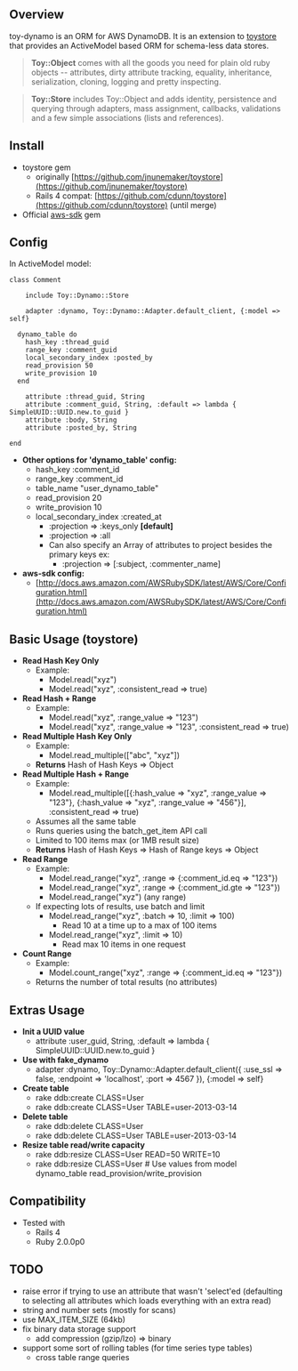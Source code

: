 ## Overview
toy-dynamo is an ORM for AWS DynamoDB.  It is an extension to [toystore](https://github.com/jnunemaker/toystore) that provides an ActiveModel based ORM for schema-less data stores.

> **Toy::Object** comes with all the goods you need for plain old ruby objects -- attributes, dirty attribute tracking, equality, inheritance, serialization, cloning, logging and pretty inspecting.

> **Toy::Store** includes Toy::Object and adds identity, persistence and querying through adapters, mass assignment, callbacks, validations and a few simple associations (lists and references).

## Install
* toystore gem
	* originally [https://github.com/jnunemaker/toystore](https://github.com/jnunemaker/toystore)
	* Rails 4 compat: [https://github.com/cdunn/toystore](https://github.com/cdunn/toystore) (until merge)
* Official [aws-sdk](http://aws.amazon.com/sdkforruby/) gem

## Config
In ActiveModel model:

```
class Comment

	include Toy::Dynamo::Store

	adapter :dynamo, Toy::Dynamo::Adapter.default_client, {:model => self}

  dynamo_table do
    hash_key :thread_guid
    range_key :comment_guid
    local_secondary_index :posted_by
    read_provision 50
    write_provision 10
  end
	
	attribute :thread_guid, String
	attribute :comment_guid, String, :default => lambda { SimpleUUID::UUID.new.to_guid }
	attribute :body, String
	attribute :posted_by, String
	
end
```
* **Other options for 'dynamo_table' config:**
	* hash_key :comment_id
	* range_key :comment_id
	* table_name "user_dynamo_table"
	* read_provision 20
    * write_provision 10
	* local_secondary_index :created_at
		* :projection => :keys_only **[default]**
		* :projection => :all
		* Can also specify an Array of attributes to project besides the primary keys ex:
			* :projection => [:subject, :commenter_name]
* **aws-sdk config:**
  * [http://docs.aws.amazon.com/AWSRubySDK/latest/AWS/Core/Configuration.html](http://docs.aws.amazon.com/AWSRubySDK/latest/AWS/Core/Configuration.html)


## Basic Usage (toystore)
* **Read Hash Key Only**
	* Example:
		* Model.read("xyz")
		* Model.read("xyz", :consistent_read => true)
* **Read Hash + Range**
	* Example:
		* Model.read("xyz", :range_value => "123")
		* Model.read("xyz", :range_value => "123", :consistent_read => true)
* **Read Multiple Hash Key Only**
	* Example:
		* Model.read_multiple(["abc", "xyz"])
	* **Returns** Hash of Hash Keys => Object
* **Read Multiple Hash + Range**
	* Example:
		* Model.read_multiple([{:hash_value => "xyz", :range_value => "123"}, {:hash_value => "xyz", :range_value => "456"}], :consistent_read => true)
	* Assumes all the same table
	* Runs queries using the batch_get_item API call
	* Limited to 100 items max (or 1MB result size)
	* **Returns** Hash of Hash Keys => Hash of Range keys => Object
* **Read Range**
	* Example:
		* Model.read_range("xyz", :range => {:comment_id.eq => "123"})
		* Model.read_range("xyz", :range => {:comment_id.gte => "123"})
		* Model.read_range("xyz") (any range)
	* If expecting lots of results, use batch and limit
		* Model.read_range("xyz", :batch => 10, :limit => 100)
			* Read 10 at a time up to a max of 100 items
		* Model.read_range("xyz", :limit => 10)
			* Read max 10 items in one request
* **Count Range**
	* Example:
		* Model.count_range("xyz", :range => {:comment_id.eq => "123"})
	* Returns the number of total results (no attributes)

## Extras Usage
* **Init a UUID value**
  * attribute :user_guid, String, :default => lambda { SimpleUUID::UUID.new.to_guid }
* **Use with fake_dynamo**
  * adapter :dynamo, Toy::Dynamo::Adapter.default_client({
      :use_ssl => false,
      :endpoint => 'localhost',
      :port => 4567
    }), {:model => self}
* **Create table**
	* rake ddb:create CLASS=User
	* rake ddb:create CLASS=User TABLE=user-2013-03-14
* **Delete table**
	* rake ddb:delete CLASS=User
	* rake ddb:delete CLASS=User TABLE=user-2013-03-14
* **Resize table read/write capacity**
  * rake ddb:resize CLASS=User READ=50 WRITE=10
  * rake ddb:resize CLASS=User # Use values from model dynamo_table read_provision/write_provision

## Compatibility
* Tested with
	* Rails 4
	* Ruby 2.0.0p0

## TODO
* raise error if trying to use an attribute that wasn't 'select'ed (defaulting to selecting all attributes which loads everything with an extra read)
* string and number sets (mostly for scans)
* use MAX_ITEM_SIZE (64kb)
* fix binary data storage support
  * add compression (gzip/lzo) => binary
* support some sort of rolling tables (for time series type tables)
  * cross table range queries

